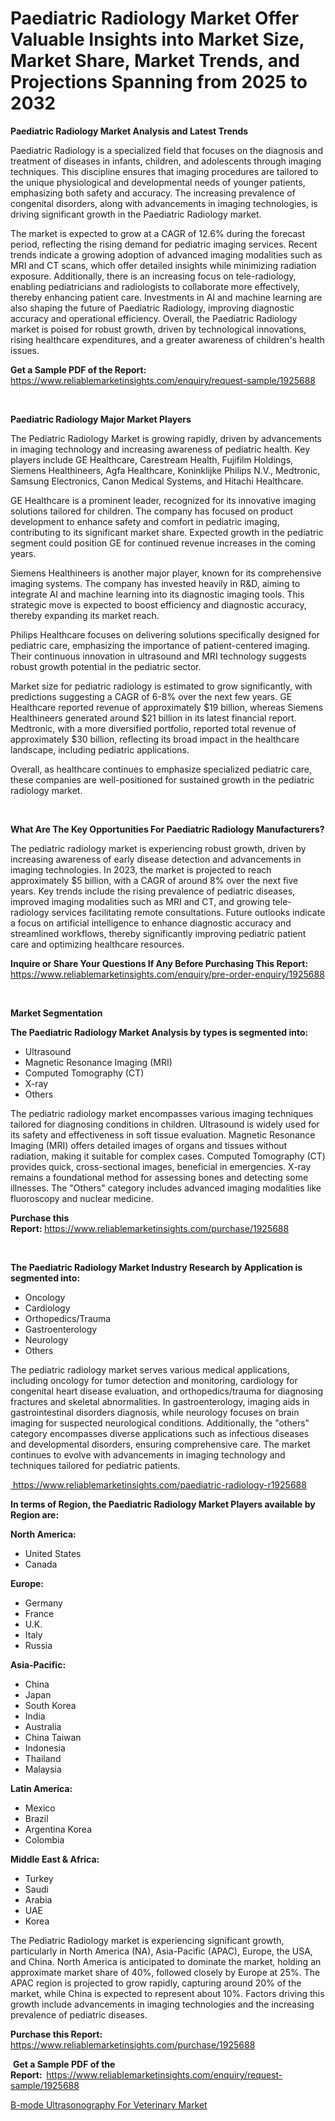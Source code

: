 <p><h1>Paediatric Radiology Market Offer Valuable Insights into Market Size, Market Share, Market Trends, and Projections Spanning from 2025 to 2032</h1></p><p><strong>Paediatric Radiology Market Analysis and Latest Trends</strong></p>
<p><p>Paediatric Radiology is a specialized field that focuses on the diagnosis and treatment of diseases in infants, children, and adolescents through imaging techniques. This discipline ensures that imaging procedures are tailored to the unique physiological and developmental needs of younger patients, emphasizing both safety and accuracy. The increasing prevalence of congenital disorders, along with advancements in imaging technologies, is driving significant growth in the Paediatric Radiology market.</p><p>The market is expected to grow at a CAGR of 12.6% during the forecast period, reflecting the rising demand for pediatric imaging services. Recent trends indicate a growing adoption of advanced imaging modalities such as MRI and CT scans, which offer detailed insights while minimizing radiation exposure. Additionally, there is an increasing focus on tele-radiology, enabling pediatricians and radiologists to collaborate more effectively, thereby enhancing patient care. Investments in AI and machine learning are also shaping the future of Paediatric Radiology, improving diagnostic accuracy and operational efficiency. Overall, the Paediatric Radiology market is poised for robust growth, driven by technological innovations, rising healthcare expenditures, and a greater awareness of children's health issues.</p></p>
<p><strong>Get a Sample PDF of the Report:&nbsp;</strong> <a href="https://www.reliablemarketinsights.com/enquiry/request-sample/1925688?utm_campaign=2454&utm_medium=2&utm_source=Github&utm_content=ia&utm_term=28032025&utm_id=paediatric-radiology">https://www.reliablemarketinsights.com/enquiry/request-sample/1925688</a></p>
<p>&nbsp;</p>
<p><strong>Paediatric Radiology Major Market Players</strong></p>
<p><p>The Pediatric Radiology Market is growing rapidly, driven by advancements in imaging technology and increasing awareness of pediatric health. Key players include GE Healthcare, Carestream Health, Fujifilm Holdings, Siemens Healthineers, Agfa Healthcare, Koninklijke Philips N.V., Medtronic, Samsung Electronics, Canon Medical Systems, and Hitachi Healthcare.</p><p>GE Healthcare is a prominent leader, recognized for its innovative imaging solutions tailored for children. The company has focused on product development to enhance safety and comfort in pediatric imaging, contributing to its significant market share. Expected growth in the pediatric segment could position GE for continued revenue increases in the coming years.</p><p>Siemens Healthineers is another major player, known for its comprehensive imaging systems. The company has invested heavily in R&D, aiming to integrate AI and machine learning into its diagnostic imaging tools. This strategic move is expected to boost efficiency and diagnostic accuracy, thereby expanding its market reach.</p><p>Philips Healthcare focuses on delivering solutions specifically designed for pediatric care, emphasizing the importance of patient-centered imaging. Their continuous innovation in ultrasound and MRI technology suggests robust growth potential in the pediatric sector.</p><p>Market size for pediatric radiology is estimated to grow significantly, with predictions suggesting a CAGR of 6-8% over the next few years. GE Healthcare reported revenue of approximately $19 billion, whereas Siemens Healthineers generated around $21 billion in its latest financial report. Medtronic, with a more diversified portfolio, reported total revenue of approximately $30 billion, reflecting its broad impact in the healthcare landscape, including pediatric applications.</p><p>Overall, as healthcare continues to emphasize specialized pediatric care, these companies are well-positioned for sustained growth in the pediatric radiology market.</p></p>
<p>&nbsp;</p>
<p><strong>What Are The Key Opportunities For Paediatric Radiology Manufacturers?</strong></p>
<p><p>The pediatric radiology market is experiencing robust growth, driven by increasing awareness of early disease detection and advancements in imaging technologies. In 2023, the market is projected to reach approximately $5 billion, with a CAGR of around 8% over the next five years. Key trends include the rising prevalence of pediatric diseases, improved imaging modalities such as MRI and CT, and growing tele-radiology services facilitating remote consultations. Future outlooks indicate a focus on artificial intelligence to enhance diagnostic accuracy and streamlined workflows, thereby significantly improving pediatric patient care and optimizing healthcare resources.</p></p>
<p><strong>Inquire or Share Your Questions If Any Before Purchasing This Report:</strong> <a href="https://www.reliablemarketinsights.com/enquiry/pre-order-enquiry/1925688?utm_campaign=2454&utm_medium=2&utm_source=Github&utm_content=ia&utm_term=28032025&utm_id=paediatric-radiology">https://www.reliablemarketinsights.com/enquiry/pre-order-enquiry/1925688</a></p>
<p>&nbsp;</p>
<p><strong>Market Segmentation</strong></p>
<p><strong>The Paediatric Radiology Market Analysis by types is segmented into:</strong></p>
<p><ul><li>Ultrasound</li><li>Magnetic Resonance Imaging (MRI)</li><li>Computed Tomography (CT)</li><li>X-ray</li><li>Others</li></ul></p>
<p><p>The pediatric radiology market encompasses various imaging techniques tailored for diagnosing conditions in children. Ultrasound is widely used for its safety and effectiveness in soft tissue evaluation. Magnetic Resonance Imaging (MRI) offers detailed images of organs and tissues without radiation, making it suitable for complex cases. Computed Tomography (CT) provides quick, cross-sectional images, beneficial in emergencies. X-ray remains a foundational method for assessing bones and detecting some illnesses. The "Others" category includes advanced imaging modalities like fluoroscopy and nuclear medicine.</p></p>
<p><strong>Purchase this Report:&nbsp;</strong><a href="https://www.reliablemarketinsights.com/purchase/1925688?utm_campaign=2454&utm_medium=2&utm_source=Github&utm_content=ia&utm_term=28032025&utm_id=paediatric-radiology">https://www.reliablemarketinsights.com/purchase/1925688</a></p>
<p>&nbsp;</p>
<p><strong>The Paediatric Radiology Market Industry Research by Application is segmented into:</strong></p>
<p><ul><li>Oncology</li><li>Cardiology</li><li>Orthopedics/Trauma</li><li>Gastroenterology</li><li>Neurology</li><li>Others</li></ul></p>
<p><p>The pediatric radiology market serves various medical applications, including oncology for tumor detection and monitoring, cardiology for congenital heart disease evaluation, and orthopedics/trauma for diagnosing fractures and skeletal abnormalities. In gastroenterology, imaging aids in gastrointestinal disorders diagnosis, while neurology focuses on brain imaging for suspected neurological conditions. Additionally, the "others" category encompasses diverse applications such as infectious diseases and developmental disorders, ensuring comprehensive care. The market continues to evolve with advancements in imaging technology and techniques tailored for pediatric patients.</p></p>
<p><a href="https://www.reliablemarketinsights.com/paediatric-radiology-r1925688?utm_campaign=2454&utm_medium=2&utm_source=Github&utm_content=ia&utm_term=28032025&utm_id=paediatric-radiology">&nbsp;https://www.reliablemarketinsights.com/paediatric-radiology-r1925688</a></p>
<p><strong>In terms of Region, the Paediatric Radiology Market Players available by Region are:</strong></p>
<p>
    <p> <strong> North America: </strong>
        <ul>
            <li>United States</li>
            <li>Canada</li>
        </ul>
        </p> 
    <p> <strong> Europe: </strong>
        <ul>
            <li>Germany</li>
            <li>France</li>
            <li>U.K.</li>
            <li>Italy</li>
            <li>Russia</li>
        </ul>
        </p> 
    <p> <strong> Asia-Pacific: </strong>
        <ul>
            <li>China</li>
            <li>Japan</li>
            <li>South Korea</li>
            <li>India</li>
            <li>Australia</li>
            <li>China Taiwan</li>
            <li>Indonesia</li>
            <li>Thailand</li>
            <li>Malaysia</li>
        </ul>
        </p> 
    <p> <strong> Latin America: </strong>
        <ul>
            <li>Mexico</li>
            <li>Brazil</li>
            <li>Argentina Korea</li>
            <li>Colombia</li>
        </ul>
        </p> 
    <p> <strong> Middle East & Africa: </strong>
        <ul>
            <li>Turkey</li>
            <li>Saudi</li>
            <li>Arabia</li>
            <li>UAE</li>
            <li>Korea</li>
        </ul>
    </p>
    </p>
<p><p>The Pediatric Radiology market is experiencing significant growth, particularly in North America (NA), Asia-Pacific (APAC), Europe, the USA, and China. North America is anticipated to dominate the market, holding an approximate market share of 40%, followed closely by Europe at 25%. The APAC region is projected to grow rapidly, capturing around 20% of the market, while China is expected to represent about 10%. Factors driving this growth include advancements in imaging technologies and the increasing prevalence of pediatric diseases.</p></p>
<p><strong>Purchase this Report: </strong><a href="https://www.reliablemarketinsights.com/purchase/1925688?utm_campaign=2454&utm_medium=2&utm_source=Github&utm_content=ia&utm_term=28032025&utm_id=paediatric-radiology">https://www.reliablemarketinsights.com/purchase/1925688</a></p>
<p>&nbsp;<strong>Get a Sample PDF of the Report:&nbsp;&nbsp;</strong><a href="https://www.reliablemarketinsights.com/enquiry/request-sample/1925688?utm_campaign=2454&utm_medium=2&utm_source=Github&utm_content=ia&utm_term=28032025&utm_id=paediatric-radiology">https://www.reliablemarketinsights.com/enquiry/request-sample/1925688</a></p>
<p><strong></strong></p>
<p><p><a href="https://github.com/rodinayygacklezi/Market-Research-Report-List-1/blob/main/b-mode-ultrasonography-for-veterinary-market.md?utm_campaign=2454&utm_medium=2&utm_source=Github&utm_content=ia&utm_term=28032025&utm_id=paediatric-radiology">B-mode Ultrasonography For Veterinary Market</a></p></p>